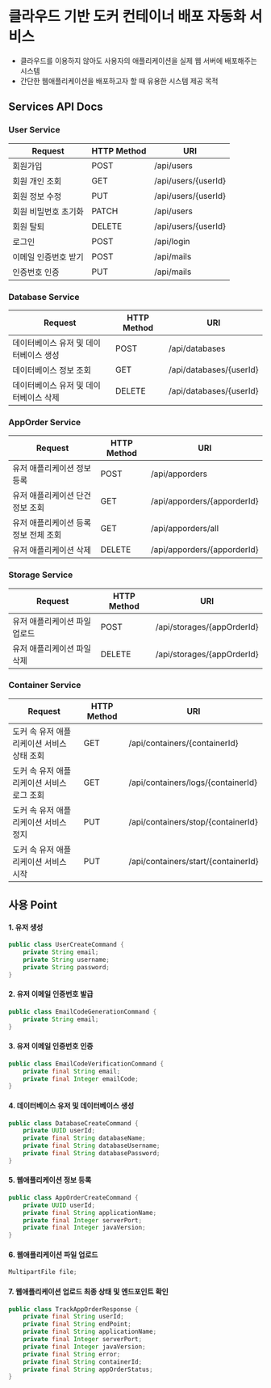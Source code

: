 # 클라우드 기반 도커 컨테이너 배포 자동화 서비스
- 클라우드를 이용하지 않아도 사용자의 애플리케이션을 실제 웹 서버에 배포해주는 시스템
- 간단한 웹애플리케이션을 배포하고자 할 때 유용한 시스템 제공 목적


## Services API Docs

### User Service
| Request     | HTTP Method | URI                 |
|-------------|-------------|---------------------|
| 회원가입        | POST        | /api/users          |
| 회원 개인 조회    | GET         | /api/users/{userId} |
| 회원 정보 수정    | PUT         | /api/users/{userId} |
| 회원 비밀번호 초기화 | PATCH       | /api/users          |
| 회원 탈퇴       | DELETE      | /api/users/{userId} |
| 로그인         | POST        | /api/login          |
| 이메일 인증번호 받기 | POST        | /api/mails          |
| 인증번호 인증     | PUT         | /api/mails          |

### Database Service
| Request               | HTTP Method | URI                     |
|-----------------------|-------------|-------------------------|
| 데이터베이스 유저 및 데이터베이스 생성 | POST        | /api/databases          |
| 데이터베이스 정보 조회          | GET         | /api/databases/{userId} |
| 데이터베이스 유저 및 데이터베이스 삭제 | DELETE      | /api/databases/{userId} |

### AppOrder Service
| Request               | HTTP Method | URI                         |
|-----------------------|-------------|-----------------------------|
| 유저 애플리케이션 정보 등록       | POST        | /api/apporders              |
| 유저 애플리케이션 단건 정보 조회    | GET         | /api/apporders/{apporderId} |
| 유저 애플리케이션 등록 정보 전체 조회 | GET         | /api/apporders/all          |
| 유저 애플리케이션 삭제          | DELETE      | /api/apporders/{apporderId} |

### Storage Service
| Request          | HTTP Method | URI                        |
|------------------|-------------|----------------------------|
| 유저 애플리케이션 파일 업로드 | POST        | /api/storages/{appOrderId} |
| 유저 애플리케이션 파일 삭제  | DELETE      | /api/storages/{appOrderId} |

### Container Service
| Request                  | HTTP Method | URI                                 |
|--------------------------|-------------|-------------------------------------|
| 도커 속 유저 애플리케이션 서비스 상태 조회 | GET         | /api/containers/{containerId}       |
| 도커 속 유저 애플리케이션 서비스 로그 조회 | GET         | /api/containers/logs/{containerId}  |
| 도커 속 유저 애플리케이션 서비스 정지    | PUT         | /api/containers/stop/{containerId}  |
| 도커 속 유저 애플리케이션 서비스 시작    | PUT         | /api/containers/start/{containerId} |

## 사용 Point

#### 1. 유저 생성

```java
public class UserCreateCommand {
    private String email;
    private String username;
    private String password;
}
```
#### 2. 유저 이메일 인증번호 발급
```java
public class EmailCodeGenerationCommand {
    private String email;
}
```
#### 3. 유저 이메일 인증번호 인증
```java
public class EmailCodeVerificationCommand {
    private final String email;
    private final Integer emailCode;
}
```

#### 4. 데이터베이스 유저 및 데이터베이스 생성
```java
public class DatabaseCreateCommand {
    private UUID userId;
    private final String databaseName;
    private final String databaseUsername;
    private final String databasePassword;
}
```

#### 5. 웹애플리케이션 정보 등록
```java
public class AppOrderCreateCommand {
    private UUID userId;
    private final String applicationName;
    private final Integer serverPort;
    private final Integer javaVersion;
}
```
#### 6. 웹애플리케이션 파일 업로드
```java
MultipartFile file;
```

#### 7. 웹애플리케이션 업로드 최종 상태 및 엔드포인트 확인
```java
public class TrackAppOrderResponse {
    private final String userId;
    private final String endPoint;
    private final String applicationName;
    private final Integer serverPort;
    private final Integer javaVersion;
    private final String error;
    private final String containerId;
    private final String appOrderStatus;
}
```
